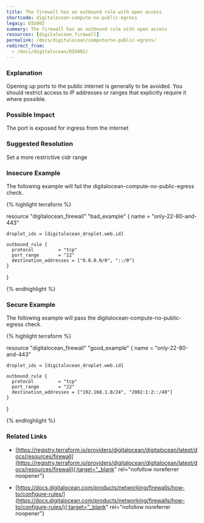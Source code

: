 ```yaml
---
title: The firewall has an outbound rule with open access
shortcode: digitalocean-compute-no-public-egress
legacy: DIG002
summary: The firewall has an outbound rule with open access 
resources: [digitalocean_firewall] 
permalink: /docs/digitalocean/compute/no-public-egress/
redirect_from: 
  - /docs/digitalocean/DIG002/
---
```


### Explanation


Opening up ports to the public internet is generally to be avoided. You should restrict access to IP addresses or ranges that explicitly require it where possible.


### Possible Impact
The port is exposed for ingress from the internet

### Suggested Resolution
Set a more restrictive cidr range


### Insecure Example

The following example will fail the digitalocean-compute-no-public-egress check.

{% highlight terraform %}

resource "digitalocean_firewall" "bad_example" {
	name = "only-22-80-and-443"
  
	droplet_ids = [digitalocean_droplet.web.id]
  
	outbound_rule {
	  protocol         = "tcp"
	  port_range       = "22"
	  destination_addresses = ["0.0.0.0/0", "::/0"]
	}
}

{% endhighlight %}



### Secure Example

The following example will pass the digitalocean-compute-no-public-egress check.

{% highlight terraform %}

resource "digitalocean_firewall" "good_example" {
	name = "only-22-80-and-443"
  
	droplet_ids = [digitalocean_droplet.web.id]
  
	outbound_rule {
	  protocol         = "tcp"
	  port_range       = "22"
	  destination_addresses = ["192.168.1.0/24", "2002:1:2::/48"]
	}
}

{% endhighlight %}



### Related Links


- [https://registry.terraform.io/providers/digitalocean/digitalocean/latest/docs/resources/firewall](https://registry.terraform.io/providers/digitalocean/digitalocean/latest/docs/resources/firewall){:target="_blank" rel="nofollow noreferrer noopener"}

- [https://docs.digitalocean.com/products/networking/firewalls/how-to/configure-rules/](https://docs.digitalocean.com/products/networking/firewalls/how-to/configure-rules/){:target="_blank" rel="nofollow noreferrer noopener"}



